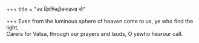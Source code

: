 +++
title = "०७ दिवश्चिद्रोचनादध्या नो"

+++
Even from the luminous sphere of heaven come to us, ye who find the light,  
     Carers for Vatsa, through our prayers and lauds, O yewho hearour call.